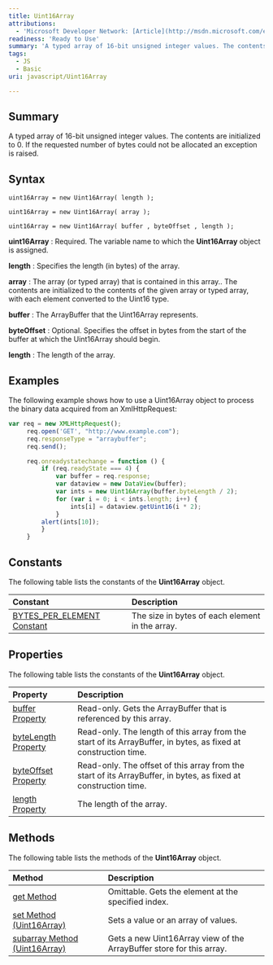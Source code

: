 ```yaml
---
title: Uint16Array
attributions:
  - 'Microsoft Developer Network: [Article](http://msdn.microsoft.com/en-us/library/ie/br212484(v=vs.94).aspx)'
readiness: 'Ready to Use'
summary: 'A typed array of 16-bit unsigned integer values. The contents are initialized to 0. If the requested number of bytes could not be allocated an exception is raised.'
tags:
  - JS
  - Basic
uri: javascript/Uint16Array

---
```

## Summary

A typed array of 16-bit unsigned integer values. The contents are initialized to 0. If the requested number of bytes could not be allocated an exception is raised.

## Syntax

    uint16Array = new Uint16Array( length );

    uint16Array = new Uint16Array( array );

    uint16Array = new Uint16Array( buffer , byteOffset , length );

**uint16Array**
:   Required. The variable name to which the **Uint16Array** object is assigned.

**length**
:   Specifies the length (in bytes) of the array.

**array**
:   The array (or typed array) that is contained in this array.. The contents are initialized to the contents of the given array or typed array, with each element converted to the Uint16 type.

**buffer**
:   The ArrayBuffer that the Uint16Array represents.

**byteOffset**
:   Optional. Specifies the offset in bytes from the start of the buffer at which the Uint16Array should begin.

**length**
:   The length of the array.

## Examples

The following example shows how to use a Uint16Array object to process the binary data acquired from an XmlHttpRequest:

``` js
var req = new XMLHttpRequest();
     req.open('GET', "http://www.example.com");
     req.responseType = "arraybuffer";
     req.send();

     req.onreadystatechange = function () {
         if (req.readyState === 4) {
             var buffer = req.response;
             var dataview = new DataView(buffer);
             var ints = new Uint16Array(buffer.byteLength / 2);
             for (var i = 0; i < ints.length; i++) {
                 ints[i] = dataview.getUint16(i * 2);
             }
         alert(ints[10]);
         }
     }
```

## Constants

The following table lists the constants of the **Uint16Array** object.

|Constant|Description|
|:-------|:----------|
|[BYTES\_PER\_ELEMENT Constant](/javascript/Uint16Array/BYTES_PER_ELEMENT)|The size in bytes of each element in the array.|

## Properties

The following table lists the constants of the **Uint16Array** object.

|Property|Description|
|:-------|:----------|
|[buffer Property](/javascript/Uint16Array/buffer)|Read-only. Gets the ArrayBuffer that is referenced by this array.|
|[byteLength Property](/javascript/Uint16Array/byteLength)|Read-only. The length of this array from the start of its ArrayBuffer, in bytes, as fixed at construction time.|
|[byteOffset Property](/javascript/Uint16Array/byteOffset)|Read-only. The offset of this array from the start of its ArrayBuffer, in bytes, as fixed at construction time.|
|[length Property](/javascript/Uint16Array/length)|The length of the array.|

## Methods

The following table lists the methods of the **Uint16Array** object.

|Method|Description|
|:-----|:----------|
|[get Method](/javascript/Uint16Array/get)|Omittable. Gets the element at the specified index.|
|[set Method (Uint16Array)](/javascript/Uint16Array/set)|Sets a value or an array of values.|
|[subarray Method (Uint16Array)](/javascript/Uint16Array/subarray)|Gets a new Uint16Array view of the ArrayBuffer store for this array.|

